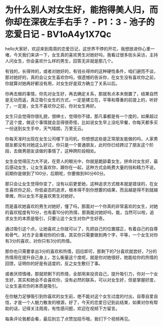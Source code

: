 # 为什么别人对女生好，能抱得美人归，而你却在深夜左手右手？ - P1：3 - 池子的恋爱日记 - BV1oA4y1X7Qc

hello大家好，欢迎来到周周的恋爱日记，这世界不停的开花，我想放进你心里一堵，今天我们来讲一下，女生真的喜欢男生对她好吗，我看过很多街头采访，主持人问女生，你会喜欢什么样的男生，回答无非就是那几个。

有钱的，长得帅的，或者对她好的，有钱长得帅的这种硬性条件，咱们避而不谈，那对她好的，真的会让女生喜欢你吗，很遗憾的告诉你，在女生没有喜欢你之前，你就算对她再好都没有用，对女生好是双方确立了关系以后。

你再去做的事情，你先对女生好，再去确定关系，那就有点本末倒置了，结果自然是无功而返，真正吸引女生的方式，一定是建立在，平等和尊重的前提上的，听好了，一定是，女生不喜欢你之前，你对女生再好。

女生只会觉得你很礼貌，很绅士，觉得你不错，那凡事都是有一个度的，如果超过了这个度，做这个事情就会显得很奇怪，比如说女生早上没吃早餐，你每天都多买一份送到女生手中，天气晴朗，万里无云。

你每天准时出现在女生公司楼下当司机，你想想这些是正常朋友能做的吗，人家男朋友都没有对她这么好过，你只是一个普通朋友，此时你已经跨过了朋友这个阶段，去做男朋友该做的事情了，这种跨阶段相处。

女生会觉得压力大不说，在旁人的眼光中，你就是跪舔着女生，拼命对女生好，最后感动女生，让女生喜欢你，跟你在一起，这种方式会耗费大量的钱和精力不说，前期你是做到了100分，后期呢，你要做到80分60分。

那只会让女生觉得你变了，没有以前更爱她，这种追求方式根本就是错误的，在女生喜欢你之前，你低姿态的追求，根本得不到你想要的结果，而且越是得不到就越卑微，所以女生不是喜欢男生对她好。

而是喜欢她喜欢的男生对她好，懂了吗，那面对一个你真的非常喜欢的女生，对她的喜欢程度有10分，也有着10分的热情，那我能对她好吗，能，当然可以啦，追求女生的本质是吸引，只要让这个女生对你产生好奇。

通过吸引这个点，让她喜欢上你就可以了，先把自己的位置摆正，有着自己的自尊和骨气，对方才会重视你的价值，其实你只需要做到两个字，平等，一个女生对你有3分的喜欢，对你只有3分的热情。

那你也只需要拿出3分的喜欢和热情，回应即可，那剩下的7分喜欢就尝好，7分的热情用在提升自己身上，怎么衡量这个度呢，就是你对她很好，她能给你的热情的回馈，证明你的好是有适度的，反之女生敷衍了事。

或者厌烦情绪，那就把剩下的热情，全部用来投资自己，提升吸引力，你对一个女生好，其实和她会不会喜欢你，没有必然的联系，可以对女生好，但是掌握好度，让女生喜欢你的本质是吸引。

在你魅力足够吸引到你喜欢的女生前，绝不能对这个女生过度的付出，自尊自爱自信，才是一个人魅力散发的根源，好了，今天的恋爱日记到此结束，如果对你有帮助的话，记得关注周周，有性感问题，欢迎在视频下方留言。

每条评论我都会看，最后别忘了点赞加投币哦，我们下个视频再见。